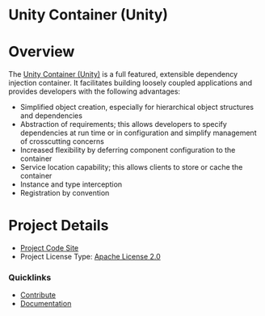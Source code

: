 # Unity Container (Unity)

# Overview

The [Unity Container (Unity)](https://github.com/unitycontainer/unity) is a full featured, extensible dependency injection container. It facilitates building loosely coupled applications and provides developers with the following advantages:

* Simplified object creation, especially for hierarchical object structures and dependencies
* Abstraction of requirements; this allows developers to specify dependencies at run time or in configuration and simplify management of crosscutting concerns
* Increased flexibility by deferring component configuration to the container
* Service location capability; this allows clients to store or cache the container
* Instance and type interception
* Registration by convention

# Project Details

* [Project Code Site](https://github.com/unitycontainer/unity)
* Project License Type: [Apache License 2.0](https://github.com/unitycontainer/unity/blob/master/LICENSE)

### Quicklinks

* [Contribute](https://github.com/unitycontainer/unity/blob/master/contribute.md)
* [Documentation](http://unitycontainer.org/)
